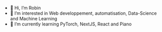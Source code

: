 - 👋 Hi, I’m Robin 
- 👀 I’m interested in Web developpement, automatisation, Data-Science and Machine Learning
- 🌱 I’m currently learning PyTorch, NextJS, React and Piano

<!---
Robi04/Robi04 is a ✨ special ✨ repository because its `README.md` (this file) appears on your GitHub profile.
You can click the Preview link to take a look at your changes.
--->
